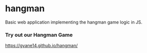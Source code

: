 # hangman
Basic web application implementing the hangman game logic in JS.

### Try out our Hangman Game
https://gyane14.github.io/hangman/